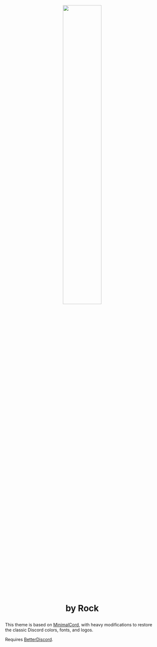 # <p align="center"><img src="https://github.com/RockESV/Eris/blob/main/Resources/Eris%20Wordmark.svg" width="50%" height="50%"><br>by Rock</p>

This theme is based on <a target="_blank" rel="noopener noreferrer" href="https://github.com/DiscordStyles/MinimalCord">MinimalCord</a>, with heavy modifications to restore the classic Discord colors, fonts, and logos.

Requires <a target="_blank" rel="noopener noreferrer" href="https://betterdiscord.app/">BetterDiscord</a>.
